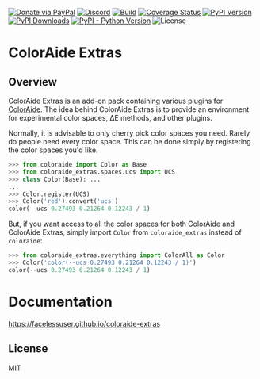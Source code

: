 [![Donate via PayPal][donate-image]][donate-link]
[![Discord][discord-image]][discord-link]
[![Build][github-ci-image]][github-ci-link]
[![Coverage Status][codecov-image]][codecov-link]
[![PyPI Version][pypi-image]][pypi-link]
[![PyPI Downloads][pypi-down]][pypi-link]
[![PyPI - Python Version][python-image]][pypi-link]
![License][license-image-mit]

# ColorAide Extras

## Overview

ColorAide Extras is an add-on pack containing various plugins for [ColorAide](https://github.com/facelessuser/coloraide).
The idea behind ColorAide Extras is to provide an environment for experimental color spaces, ∆E methods, and other
plugins.

Normally, it is advisable to only cherry pick color spaces you need. Rarely do people need every color space. This can
be done simply by registering the color spaces you'd like.

```python
>>> from coloraide import Color as Base
>>> from coloraide_extras.spaces.ucs import UCS
>>> class Color(Base): ...
...
>>> Color.register(UCS)
>>> Color('red').convert('ucs')
color(--ucs 0.27493 0.21264 0.12243 / 1)
```

But, if you want access to all the color spaces for both ColorAide and ColorAide Extras, simply import `Color` from
`coloraide_extras` instead of `coloraide`:

```python
>>> from coloraide_extras.everything import ColorAll as Color
>>> Color('color(--ucs 0.27493 0.21264 0.12243 / 1)')
color(--ucs 0.27493 0.21264 0.12243 / 1)
```

# Documentation

https://facelessuser.github.io/coloraide-extras

## License

MIT

[github-ci-image]: https://github.com/facelessuser/coloraide-extras/workflows/build/badge.svg?branch=main&event=push
[github-ci-link]: https://github.com/facelessuser/coloraide-extras/actions?query=workflow%3Abuild+branch%3Amaster
[discord-image]: https://img.shields.io/discord/678289859768745989?logo=discord&logoColor=aaaaaa&color=mediumpurple&labelColor=333333
[discord-link]:https://discord.gg/TWs8Tgr
[codecov-image]: https://img.shields.io/codecov/c/github/facelessuser/coloraide-extras/main.svg?logo=codecov&logoColor=aaaaaa&labelColor=333333
[codecov-link]: https://codecov.io/github/facelessuser/coloraide-extras
[pypi-image]: https://img.shields.io/pypi/v/coloraide-extras.svg?logo=pypi&logoColor=aaaaaa&labelColor=333333
[pypi-down]: https://img.shields.io/pypi/dm/coloraide-extras.svg?logo=pypi&logoColor=aaaaaa&labelColor=333333
[pypi-link]: https://pypi.python.org/pypi/coloraide-extras
[python-image]: https://img.shields.io/pypi/pyversions/coloraide_extras?logo=python&logoColor=aaaaaa&labelColor=333333
[license-image-mit]: https://img.shields.io/badge/license-MIT-blue.svg?labelColor=333333
[donate-image]: https://img.shields.io/badge/Donate-PayPal-3fabd1?logo=paypal
[donate-link]: https://www.paypal.me/facelessuser
